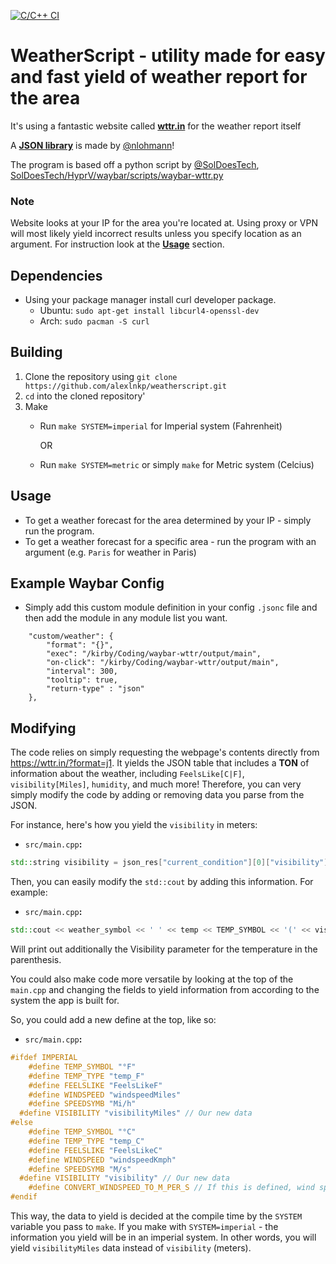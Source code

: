 [![C/C++ CI](https://github.com/alexlnkp/weatherscript/actions/workflows/c-cpp.yml/badge.svg)](https://github.com/alexlnkp/weatherscript/actions/workflows/c-cpp.yml)
# WeatherScript - utility made for easy and fast yield of weather report for the area
It's using a fantastic website called [**wttr.in**](https://wttr.in) for the weather report itself

A [**JSON library**](https://github.com/nlohmann/json) is made by [@nlohmann](https://github.com/nlohmann)!

The program is based off a python script by [@SolDoesTech](https://github.com/SolDoesTech), [SolDoesTech/HyprV/waybar/scripts/waybar-wttr.py](https://github.com/SolDoesTech/HyprV4/blob/c81cf650443d680bf7a589de6128d01020dd1bc6/HyprV/waybar/scripts/waybar-wttr.py)


### Note
Website looks at your IP for the area you're located at. Using proxy or VPN will most likely yield incorrect results unless you specify location as an argument. For instruction look at the [**Usage**](https://github.com/alexlnkp/weatherscript/tree/master#usage) section.

## Dependencies
- Using your package manager install curl developer package.
   - Ubuntu: `sudo apt-get install libcurl4-openssl-dev`
   - Arch: `sudo pacman -S curl`

## Building
1. Clone the repository using `git clone https://github.com/alexlnkp/weatherscript.git`
2. `cd` into the cloned repository'
3. Make
   - Run `make SYSTEM=imperial` for Imperial system (Fahrenheit)
     
     OR
     
   - Run `make SYSTEM=metric` or simply `make` for Metric system (Celcius)

## Usage
- To get a weather forecast for the area determined by your IP - simply run the program.
- To get a weather forecast for a specific area - run the program with an argument (e.g. `Paris` for weather in Paris)

## Example Waybar Config
- Simply add this custom module definition in your config `.jsonc` file and then add the module in any module list you want.
```jsonc
    "custom/weather": {
        "format": "{}",
        "exec": "/kirby/Coding/waybar-wttr/output/main",
        "on-click": "/kirby/Coding/waybar-wttr/output/main",
        "interval": 300,
        "tooltip": true,
        "return-type" : "json"
    },
```

## Modifying
The code relies on simply requesting the webpage's contents directly from https://wttr.in/?format=j1.
It yields the JSON table that includes a **TON** of information about the weather, including `FeelsLike[C|F]`, `visibility[Miles]`, `humidity`, and much more!
Therefore, you can very simply modify the code by adding or removing data you parse from the JSON.

For instance, here's how you yield the `visibility` in meters:

- `src/main.cpp`**:**
```cpp
std::string visibility = json_res["current_condition"][0]["visibility"];
```

Then, you can easily modify the `std::cout` by adding this information. For example:

- `src/main.cpp`**:**
```cpp
std::cout << weather_symbol << ' ' << temp << TEMP_SYMBOL << '(' << visibility << ')' << std::endl;
```

Will print out additionally the Visibility parameter for the temperature in the parenthesis.

You could also make code more versatile by looking at the top of the `main.cpp` and changing the fields to yield information from according to the system the app is built for.

So, you could add a new define at the top, like so:

- `src/main.cpp`**:**
```cpp
#ifdef IMPERIAL
	#define TEMP_SYMBOL "°F"
	#define TEMP_TYPE "temp_F"
	#define FEELSLIKE "FeelsLikeF"
	#define WINDSPEED "windspeedMiles"
	#define SPEEDSYMB "Mi/h"
  #define VISIBILITY "visibilityMiles" // Our new data
#else
	#define TEMP_SYMBOL "°C"
	#define TEMP_TYPE "temp_C"
	#define FEELSLIKE "FeelsLikeC"
	#define WINDSPEED "windspeedKmph"
	#define SPEEDSYMB "M/s"
  #define VISIBILITY "visibility" // Our new data
	#define CONVERT_WINDSPEED_TO_M_PER_S // If this is defined, wind speed is converted from km/h to m/s
#endif
```

This way, the data to yield is decided at the compile time by the `SYSTEM` variable you pass to `make`.
If you make with `SYSTEM=imperial` - the information you yield will be in an imperial system.
In other words, you will yield `visibilityMiles` data instead of `visibility` (meters).

